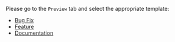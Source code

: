 <!--
SPDX-FileCopyrightText: 2025 The University of St Andrews
SPDX-License-Identifier: CC0-1.0
-->

Please go to the `Preview` tab and select the appropriate template:

- [Bug Fix](?expand=1&template=bug.md)
- [Feature](?expand=1&template=feature.md)
- [Documentation](?expand=1&template=docs.md)
